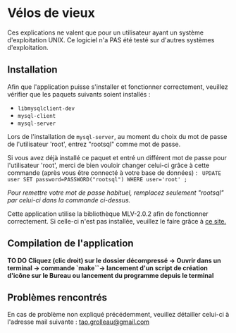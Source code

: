 ﻿# Vélos de vieux

Ces explications ne valent que pour un utilisateur ayant un système d'exploitation UNIX. Ce logiciel n'a PAS été testé sur d'autres systèmes d'exploitation.

## Installation

Afin que l'application puisse s'installer et fonctionner correctement, veuillez vérifier que les paquets suivants soient installés :

 * `libmysqlclient-dev`
 * `mysql-client`
 * `mysql-server`

Lors de l'installation de `mysql-server`, au moment du choix du mot de passe de l'utilisateur 'root', entrez "rootsql" comme mot de passe.

Si vous avez déjà installé ce paquet et entré un différent mot de passe pour l'utilisateur 'root', merci de bien vouloir changer celui-ci grâce à cette commande (après vous être connecté à votre base de données) : 
``` UPDATE user SET password=PASSWORD("rootsql") WHERE user='root' ;```

_Pour remettre votre mot de passe habituel, remplacez seulement "rootsql" par celui-ci dans la commande ci-dessus._

Cette application utilise la bibliothèque MLV-2.0.2 afin de fonctionner correctement. Si celle-ci n'est pas installée, veuillez le faire grâce à [ce site.](http://www-igm.univ-mlv.fr/~boussica/mlv/api/French/html/installation_linux.html)

## Compilation de l'application

**TO DO**
**Cliquez (clic droit) sur le dossier décompressé -> Ouvrir dans un terminal -> commande `make``-> lancement d'un script de création d'icône sur le Bureau ou lancement du programme depuis le terminal**

## Problèmes rencontrés

En cas de problème non expliqué précédemment, veuillez détailler celui-ci à l'adresse mail suivante : tao.grolleau@gmail.com
